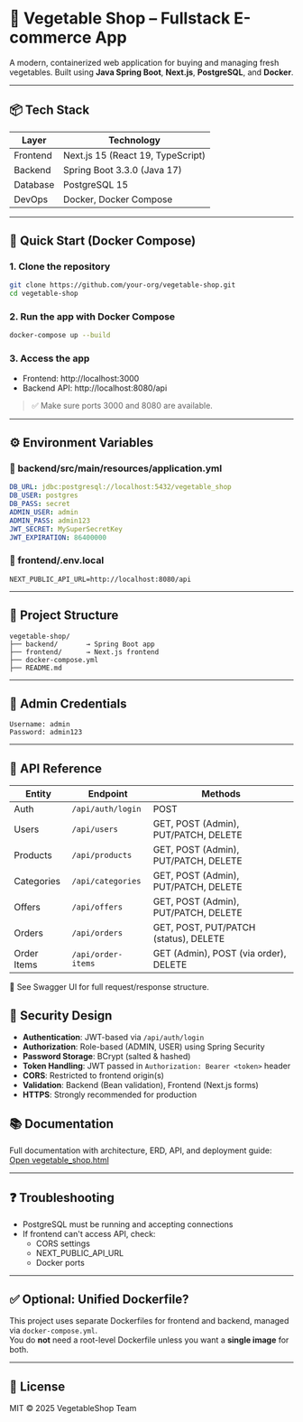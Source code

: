 # 🥕 Vegetable Shop – Fullstack E-commerce App

A modern, containerized web application for buying and managing fresh vegetables. Built using **Java Spring Boot**, **Next.js**, **PostgreSQL**, and **Docker**.

---

## 📦 Tech Stack

| Layer    | Technology                        |
| -------- | --------------------------------- |
| Frontend | Next.js 15 (React 19, TypeScript) |
| Backend  | Spring Boot 3.3.0 (Java 17)       |
| Database | PostgreSQL 15                     |
| DevOps   | Docker, Docker Compose            |

---

## 🚀 Quick Start (Docker Compose)

### 1. Clone the repository

```bash
git clone https://github.com/your-org/vegetable-shop.git
cd vegetable-shop
```

### 2. Run the app with Docker Compose

```bash
docker-compose up --build
```

### 3. Access the app

- Frontend: http://localhost:3000
- Backend API: http://localhost:8080/api

> ✅ Make sure ports 3000 and 8080 are available.

---

## ⚙️ Environment Variables

### 📁 backend/src/main/resources/application.yml

```yaml
DB_URL: jdbc:postgresql://localhost:5432/vegetable_shop
DB_USER: postgres
DB_PASS: secret
ADMIN_USER: admin
ADMIN_PASS: admin123
JWT_SECRET: MySuperSecretKey
JWT_EXPIRATION: 86400000
```

### 📁 frontend/.env.local

```env
NEXT_PUBLIC_API_URL=http://localhost:8080/api
```

---

## 🧪 Project Structure

```
vegetable-shop/
├── backend/       → Spring Boot app
├── frontend/      → Next.js frontend
├── docker-compose.yml
├── README.md
```

---

## 🔐 Admin Credentials

```
Username: admin
Password: admin123
```

---

## 📘 API Reference

| Entity      | Endpoint           | Methods                               |
| ----------- | ------------------ | ------------------------------------- |
| Auth        | `/api/auth/login`  | POST                                  |
| Users       | `/api/users`       | GET, POST (Admin), PUT/PATCH, DELETE  |
| Products    | `/api/products`    | GET, POST (Admin), PUT/PATCH, DELETE  |
| Categories  | `/api/categories`  | GET, POST (Admin), PUT/PATCH, DELETE  |
| Offers      | `/api/offers`      | GET, POST (Admin), PUT/PATCH, DELETE  |
| Orders      | `/api/orders`      | GET, POST, PUT/PATCH (status), DELETE |
| Order Items | `/api/order-items` | GET (Admin), POST (via order), DELETE |

📎 See Swagger UI for full request/response structure.

## 🔐 Security Design

- **Authentication**: JWT-based via `/api/auth/login`
- **Authorization**: Role-based (ADMIN, USER) using Spring Security
- **Password Storage**: BCrypt (salted & hashed)
- **Token Handling**: JWT passed in `Authorization: Bearer <token>` header
- **CORS**: Restricted to frontend origin(s)
- **Validation**: Backend (Bean validation), Frontend (Next.js forms)
- **HTTPS**: Strongly recommended for production

## 📚 Documentation

Full documentation with architecture, ERD, API, and deployment guide:
[Open vegetable_shop.html](./docs/vegetable_shop.html)

---

## ❓ Troubleshooting

- PostgreSQL must be running and accepting connections
- If frontend can't access API, check:
  - CORS settings
  - NEXT_PUBLIC_API_URL
  - Docker ports

---

## ✅ Optional: Unified Dockerfile?

This project uses separate Dockerfiles for frontend and backend, managed via `docker-compose.yml`.  
You do **not** need a root-level Dockerfile unless you want a **single image** for both.

---

## 📜 License

MIT © 2025 VegetableShop Team
